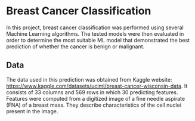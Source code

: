 # Breast Cancer Classification
In this project, breast cancer classification was performed using several Machine Learning algorithms. The tested models were then evaluated in order to determine the most suitable ML model that demonstrated the best prediction of whether the cancer is benign or malignant. 

## Data
The data used in this prediction was obtained from Kaggle website: https://www.kaggle.com/datasets/uciml/breast-cancer-wisconsin-data. It consists of 33 columns and 569 rows in which 30 predicting features. Features were computed from a digitized image of a fine needle aspirate (FNA) of a breast mass. They describe characteristics of the cell nuclei present in the image.
